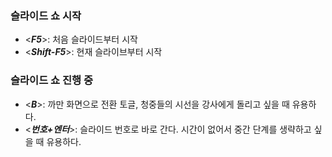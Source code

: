### 슬라이드 쇼 시작 ###
  * <**_F5_**>: 처음 슬라이드부터 시작
  * <**_Shift-F5_**>: 현재 슬라이브부터 시작

### 슬라이드 쇼 진행 중 ###
  * <**_B_**>: 까만 화면으로 전환 토글, 청중들의 시선을 강사에게 돌리고 싶을 때 유용하다.
  * <**_번호+엔터_**>: 슬라이드 번호로 바로 간다. 시간이 없어서 중간 단계를 생략하고 싶을 때 유용하다.